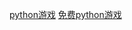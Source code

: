 <a href="https://brightereyer.xyz/2019/01/10/articles/2019/01/10/15470854530000.html" target="_blank">python游戏</a>
<a href="https://github.com/Ctipsy/free-python-games" target="_blank">免费python游戏</a>

